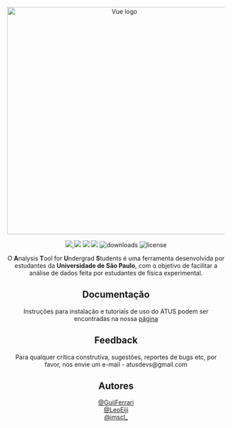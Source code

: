 <p align="center"><a href="atus.xyz target="_blank" rel="noopener noreferrer"><img width="527" src="https://user-images.githubusercontent.com/48266854/150651933-85cb7a8a-894b-4990-8dc0-dfe3fccefd2a.png" alt="Vue logo"></a></p>

<p align="center">
    <a href="https://doi.org/10.5281/zenodo.4723864" alt="Zenodo">
        <img src="https://zenodo.org/badge/DOI/10.5281/zenodo.4723864.svg" />
    </a>
    <img src="https://img.shields.io/github/repo-size/HighEloDevs/Analysis-Tool-for-Undergrad-Students" />
    <img src="https://img.shields.io/github/v/release/HighEloDevs/Analysis-Tool-for-Undergrad-Students" />
    <img src="https://img.shields.io/codacy/grade/f47977a1c98547699611f8b4a40614a4" />
    <img src="https://img.shields.io/github/downloads/HighEloDevs/Analysis-Tool-for-Undergrad-Students/total" alt="downloads">
    <img src="https://img.shields.io/apm/l/atomic-design-ui.svg?" alt="license">
</p>

<p align="center">
  O <strong>A</strong>nalysis <strong>T</strong>ool for <strong>U</strong>ndergrad <strong>S</strong>tudents é uma ferramenta desenvolvida por estudantes da <strong>Universidade de São Paulo</strong>, com o objetivo de facilitar a análise de dados feita por estudantes de física experimental.
</p>

<h2 align="center">Documentação</h2>

<p align="center">
    Instruções para instalação e tutoriais de uso do ATUS podem ser encontradas na nossa <a href="https://www.atusweb.xyz/">página</a>
   
<h2 align="center">Feedback</h2>
   
<p align="center">
    Para qualquer crítica construtiva, sugestões, reportes de bugs etc, por favor, nos envie um e-mail - atusdevs@gmail.com
</p>

<h2 align="center">Autores</h2>
<p align="center">
    <a href="https://github.com/GuiiFerrari">@GuiiFerrari</a>
    <br/>
    <a href="https://github.com/leoeiji">@LeoEiji</a>
    <br/>
    <a href="https://www.instagram.com/imscl_/">@imscl_</a>
</p>
